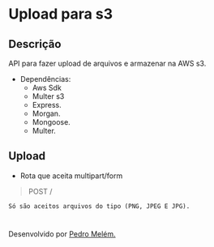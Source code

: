 # Upload para s3

## Descrição
API para fazer upload de arquivos e armazenar na AWS s3.
- Dependências:
    - Aws Sdk
    - Multer s3
    - Express.
    - Morgan.
    - Mongoose.
    - Multer.

## Upload
- Rota que aceita multipart/form

> POST /

    Só são aceitos arquivos do tipo (PNG, JPEG E JPG).

#
Desenvolvido por [Pedro Melém.](https://mrmelem.github.io/site-portfolio)
